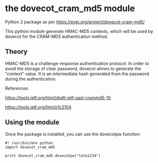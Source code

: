 # the dovecot_cram_md5 module

Python 2 package as per https://pypi.org/project/dovecot-cram-md5/

This python module generate HMAC-MD5 contexts, which will be used by dovecot for the CRAM-MD5 authentication method.

## Theory

HMAC-MD5 is a challenge-response authentication protocol. In order to avoid the storage of clear password, dovecot allows to generate the "context" value. It is an intermediate hash generated from the password during the authentication.

References:

https://tools.ietf.org/html/draft-ietf-sasl-crammd5-10

https://tools.ietf.org/html/rfc2104

## Using the module

Once the package is installed, you can use the dovecotpw function:

```
#! /usr/bin/env python
import dovecot_cram_md5

print dovecot_cram_md5.dovecotpw("toto1234")
```
